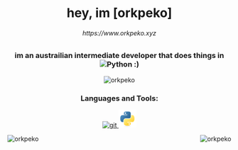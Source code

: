 <h1 align="center">hey, im [orkpeko]</h1>
<h6 align="center">https://www.orkpeko.xyz</h1>
<h3 align="center">im an austrailian intermediate developer that does things in <img alt="Python" src="https://img.shields.io/badge/python-%2314354C.svg?style=for-the-badge&logo=python&logoColor=white"/> :) <br></h3>

<p align="center"> <img src="https://komarev.com/ghpvc/?username=orkpeko&label=Views&color=000000&style=flat" alt="orkpeko" /> </p>

<h3 align="center">Languages and Tools:</h3>
<p align="center"> <a href="https://git-scm.com/" target="_blank"> <img src="https://www.vectorlogo.zone/logos/git-scm/git-scm-icon.svg" alt="git" width="40" height="40"/> </a> <a href="https://www.python.org" target="_blank"> <img src="https://raw.githubusercontent.com/devicons/devicon/master/icons/python/python-original.svg" alt="python" width="40" height="40"/> </a> </p> <img align="right" src="https://github-readme-stats.vercel.app/api/top-langs?username=orkpeko&show_icons=true&theme=midnight-purple&locale=en&layout=compact" alt="orkpeko" /><img align="left" src="https://github-readme-stats.vercel.app/api?username=orkpeko&show_icons=true&theme=midnight-purple&locale=en" alt="orkpeko" />

